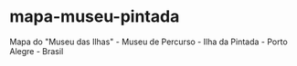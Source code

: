 # mapa-museu-pintada
Mapa do "Museu das Ilhas" - Museu de Percurso - Ilha da Pintada - Porto Alegre - Brasil

